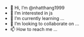 - 👋 Hi, I’m @nhatthang1999
- 👀 I’m interested in js
- 🌱 I’m currently learning ...
- 💞️ I’m looking to collaborate on ... 
- 📫 How to reach me ...

<!---
nhatthang1999/nhatthang1999 is a ✨ special ✨ repository because its `README.md` (this file) appears on your GitHub profile.
You can click the Preview link to take a look at your changes.
--->
